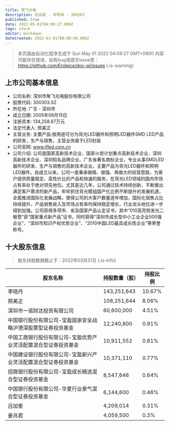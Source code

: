 ```yaml
---
title: 聚飞光电
description: 创业板 - 半导体 - 300303
published: true
date: 2022-05-01T04:09:27.000Z
tags: stock
editor: markdown
dateCreated: 2022-01-01T00:00:00.000Z
---
```


> 本页面由自动化程序生成于 Sun May 01 2022 04:09:27 GMT+0800
> 内容可能存在错误，如有bug请提交issue至：https://github.com/Eroleice/doc-pi/issues
{.is-warning}

## 上市公司基本信息
- 公司名称: 深圳市聚飞光电股份有限公司
- 股票代码: 300303.SZ
- 所在地: 广东 - 深圳市
- 成立日期: 2005年09月15日
- 注册资本: 134,258.87万元
- 法定代表人: 邢美正
- 主营业务: 主要产品:按用途可分为背光LED器件和照明LED器件SMD LED产品的研发，生产与销售，主营业务属于LED封装
- 公司官网: www.jfled.com.cn
- 公司介绍: 公司是国家高新技术企业、国家火炬计划重点高新技术企业、深圳高新技术企业、深圳知名品牌企业、广东省著名商标企业，专业从事SMDLED器件的研发、生产与销售的高新技术企业，主要产品为背光LED器件和照明LED器件。自成立以来，公司一直秉承做精、做强、再做大的经营思路，为客户提供质量稳定、高性价比的产品和快速的服务，在背光LED领域的国内市场占有率处于绝对领先地位。尤其是近几年，公司通过技术持续创新，不断推出满足客户需求的新产品，牢牢抓住背光模组国产化比例不断提升的发展机遇，全面推进国际化发展战略，使得公司的大客户数量逐年增加，国际化销售占比持续提升，产品销售收入及市场占有率均保持稳定增长，行业龙头地位进一步得到加强。公司获得多项市、省及国家产品认定证书，其中“010高亮侧发光二极管”获“国家重点新产品”证书，同时获得“深圳市成长型中小工业企业500强企业”、“深圳市知识产权优势企业”、“2010中国LED最具成长性企业”等荣誉称号。


## 十大股东信息
> 股东持股数据截止于：2022年03月31日
{.is-info}

| 股东名称 | 持股数量（股） | 持股比例 |
| --- | --- | --- |
| 李晓丹 | 143,251,643 | 10.67% |
| 邢美正 | 108,251,644 | 8.06% |
| 深圳市一诺财达投资有限公司 | 60,600,000 | 4.51% |
| 中国银行股份有限公司-宝盈国家安全战略沪港深股票型证券投资基金 | 12,240,800 | 0.91% |
| 中国工商银行股份有限公司-宝盈优势产业灵活配置混合型证券投资基金 | 10,911,552 | 0.81% |
| 中国建设银行股份有限公司-宝盈新兴产业灵活配置混合型证券投资基金 | 10,371,110 | 0.77% |
| 招商银行股份有限公司-宝盈成长精选混合型证券投资基金 | 8,547,646 | 0.64% |
| 中国银行股份有限公司-华夏行业景气混合型证券投资基金 | 6,144,600 | 0.46% |
| 吕加奎 | 4,209,014 | 0.31% |
| 姜兆君 | 4,059,500 | 0.3% |




